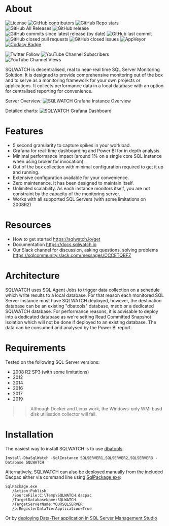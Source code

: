 # About

![License](https://img.shields.io/badge/license-MIT-green.svg)
![GitHub contributors](https://img.shields.io/github/contributors/marcingminski/sqlwatch)
![GitHub Repo stars](https://img.shields.io/github/stars/marcingminski/sqlwatch)
![GitHub All Releases](https://img.shields.io/github/downloads/marcingminski/sqlwatch/total.svg)
![GitHub release](https://img.shields.io/github/release/marcingminski/sqlwatch.svg)
![GitHub commits since latest release (by date)](https://img.shields.io/github/commits-since/marcingminski/sqlwatch/latest)
![GitHub last commit](https://img.shields.io/github/last-commit/marcingminski/sqlwatch)
![GitHub closed pull requests](https://img.shields.io/github/issues-pr-closed-raw/marcingminski/sqlwatch)
![GitHub closed issues](https://img.shields.io/github/issues-closed-raw/marcingminski/sqlwatch)
![AppVeyor](https://img.shields.io/appveyor/build/marcingminski/sqlwatch?label=branch%20build)
[![Codacy Badge](https://app.codacy.com/project/badge/Grade/c176e01274c649aeb4ee5f64d1aeddeb)](https://www.codacy.com/gh/marcingminski/sqlwatch/dashboard?utm_source=github.com&amp;utm_medium=referral&amp;utm_content=marcingminski/sqlwatch&amp;utm_campaign=Badge_Grade)


![Twitter Follow](https://img.shields.io/twitter/follow/sqlwatch?style=social)
![YouTube Channel Subscribers](https://img.shields.io/youtube/channel/subscribers/UCmU6X1zVucgz0dlO0L7XybA?style=social)
![YouTube Channel Views](https://img.shields.io/youtube/channel/views/UCmU6X1zVucgz0dlO0L7XybA?style=social)

SQLWATCH is decentralised, real to near-real time SQL Server Monitoring Solution. It is designed to provide comprehensive monitoring out of the box and to serve as a monitoring framework for your own projects or applications. It collects performance data in a local database with an option for centralised reporting for convenience.

Server Overview:
![SQLWATCH Grafana Instance Overview](/.github/images/sqlwatch-grafana-instance-overview.gif?raw=true)

Detailed charts:
![SQLWATCH Grafana Dashboard](/.github/images/sqlwatch-grafana-dashboard-animation.gif?raw=true)

# Features

* 5 second granularity to capture spikes in your workload.
* Grafana for real-time dashboarding and Power BI for in depth analysis
* Minimal performance impact (around 1% on a single core SQL Instance when using broker for invocation).
* Out of the box collection with minimal configuration required to get it up and running.
* Extensive configuration available for your convenience.
* Zero maintenance. It has been designed to maintain itself.
* Unlimited scalability. As each instance monitors itself, you are not constraint by the capacity of the monitoring server.
* Works with all supported SQL Servers (with some limitations on 2008R2)

# Resources
* How to get started https://sqlwatch.io/get 
* Documentation https://docs.sqlwatch.io
* Our Slack channel for discussion, asking questions, solving problems https://sqlcommunity.slack.com/messages/CCCETQBFZ

# Architecture
SQLWATCH uses SQL Agent Jobs to trigger data collection on a schedule which write results to a local database. For that reason each monitored SQL Server instance must have SQLWATCH deployed, however, the destination database can be an existing "dbatools" database, msdb or a dedicated SQLWATCH database. For performance reasons, it is advisable to deploy into a dedicated database as we're setting Read Committed Snapshot Isolation which will not be done if deployed to an existing database. The data can be consumed and analysed by the Power BI report. 

# Requirements
Tested on the following SQL Server versions:
* 2008 R2 SP3 (with some limitations)
* 2012
* 2014
* 2016
* 2017
* 2019

>>Although Docker and Linux work, the Windows-only WMI basd disk utilisation collector will fail.

# Installation
The easiest way to install SQLWATCH is to use [dbatools](https://github.com/sqlcollaborative/dbatools):

```
Install-DbaSqlWatch -SqlInstance SQLSERVER1,SQLSERVER2,SQLSERVER3 -Database SQLWATCH
```
Alternatively, SQLWATCH can also be deployed manually from the included Dacpac either via command line using [SqlPackage.exe](https://docs.microsoft.com/en-us/sql/tools/sqlpackage?view=sql-server-2017):
```
SqlPackage.exe 
   /Action:Publish 
   /SourceFile:C:\Temp\SQLWATCH.dacpac 
   /TargetDatabaseName:SQLWATCH 
   /TargetServerName:YOURSQLSERVER 
   /p:RegisterDataTierApplication=True
  ```
  Or by [deploying Data-Tier application in SQL Server Management Studio](https://docs.microsoft.com/en-us/sql/relational-databases/data-tier-applications/deploy-a-data-tier-application?view=sql-server-2017)

